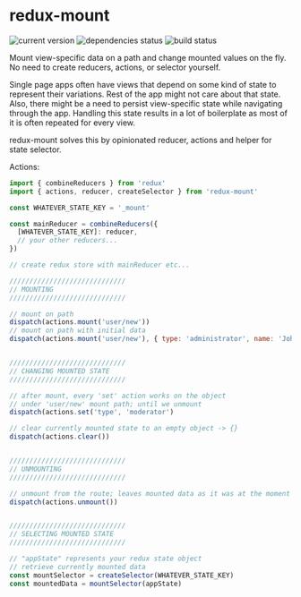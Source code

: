# redux-mount

![current version](https://badge.fury.io/js/redux-mount.svg) ![dependencies status](https://david-dm.org/popc0rn/redux-mount.svg) ![build status](https://api.travis-ci.org/popc0rn/redux-mount.svg)

Mount view-specific data on a path and change mounted values on the fly. No need to create
reducers, actions, or selector yourself.

Single page apps often have views that depend on some kind of state to represent
their variations. Rest of the app might not care about that state.
Also, there might be a need to persist view-specific state while navigating through
the app. Handling this state results in a lot of boilerplate as most of it is often
repeated for every view.

redux-mount solves this by opinionated reducer, actions and helper for state selector.

Actions:
```javascript
import { combineReducers } from 'redux'
import { actions, reducer, createSelector } from 'redux-mount'

const WHATEVER_STATE_KEY = '_mount'

const mainReducer = combineReducers({
  [WHATEVER_STATE_KEY]: reducer,
  // your other reducers...
})

// create redux store with mainReducer etc...

/////////////////////////////
// MOUNTING
/////////////////////////////

// mount on path
dispatch(actions.mount('user/new'))
// mount on path with initial data
dispatch(actions.mount('user/new'), { type: 'administrator', name: 'John Doe' })


/////////////////////////////
// CHANGING MOUNTED STATE
/////////////////////////////

// after mount, every 'set' action works on the object
// under 'user/new' mount path; until we unmount
dispatch(actions.set('type', 'moderator')

// clear currently mounted state to an empty object -> {}
dispatch(actions.clear())


/////////////////////////////
// UNMOUNTING
/////////////////////////////

// unmount from the route; leaves mounted data as it was at the moment of unmount
dispatch(actions.unmount())


/////////////////////////////
// SELECTING MOUNTED STATE
/////////////////////////////

// "appState" represents your redux state object
// retrieve currently mounted data
const mountSelector = createSelector(WHATEVER_STATE_KEY)
const mountedData = mountSelector(appState)
```
